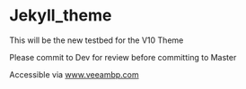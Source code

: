 # Jekyll_theme



This will be the new testbed for the V10 Theme

Please commit to Dev for review before committing to Master

Accessible via www.veeambp.com
